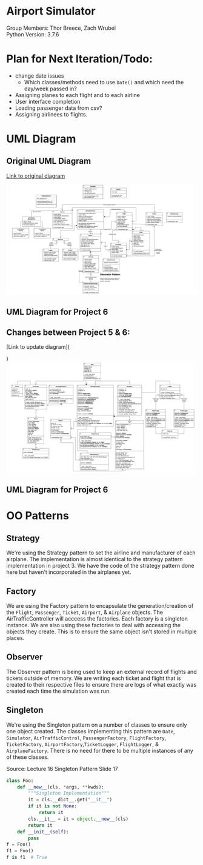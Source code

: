# Airport Simulator
Group Members: Thor Breece, Zach Wrubel  
Python Version: 3.7.6

# Plan for Next Iteration/Todo:
- change date issues
    - Which classes/methods need to use `Date()` and which need the day/week passed in?
- Assigning planes to each flight and to each airline
- User interface completion
- Loading passenger data from csv?
- Assigning airlinees to flights.

# UML Diagram
## Original UML Diagram
[Link to original diagram](https://viewer.diagrams.net/?page-id=2qr1L9LIx3St7QkkywdC&highlight=0000ff&edit=_blank&layers=1&nav=1&page-id=2qr1L9LIx3St7QkkywdC#G15eHamhE6qX8YW4MaNakGbIdoC5Cm6Xfl)

![Original Project Diagram](Proj5Diagram.png)

## UML Diagram for Project 6
**Changes between Project 5 & 6**:  
- 

[Link to update diagram](
    
)  
![Project 6 Diagram](Proj6Diagram.png)

## UML Diagram for Project 6

# OO Patterns
## Strategy
We're using the Strategy pattern to set the airline and manufacturer of each airplane.  The implementation is almost identical to the strategy pattern implementation in project 3.  We have the code of the strategy pattern done here but haven't incorporated in the airplanes yet.

## Factory
We are using the Factory pattern to encapsulate the generation/creation of the `Flight`, `Passenger`, `Ticket`, `Airport`, & `Airplane` objects.  The AirTrafficController will acccess the factories.  Each factory is a singleton instance.  We are also using these factories to deal with accessing the objects they create.  This is to ensure the same object isn't stored in multiple places.

## Observer
The Observer pattern is being used to keep an external record of flights and tickets outside of memory.  We are writing each ticket and flight that is created to their respective files to ensure there are logs of what exactly was created each time the simulation was run.

## Singleton
We're using the Singleton pattern on a number of classes to ensure only one object created.  The classes implementing this pattern are `Date`, `Simulator`, `AirTrafficControl`, `PassengerFactory`, `FlightFactory`, `TicketFactory`, `AirportFactory`,`TicketLogger`, `FlightLogger`, & `AirplaneFactory`.  There is no need for there to be multiple instances of any of these classes.

Source: Lecture 16 Singleton Pattern Slide 17
```python
class Foo:
    def __new__(cls, *args, **kwds):
        """Singleton Implementation"""
        it = cls.__dict__.get("__it__")
        if it is not None:
            return it
        cls.__it__ = it = object.__new__(cls)
        return it
    def __init__(self):
        pass
f = Foo()
f1 = Foo()
f is f1  # True
```
